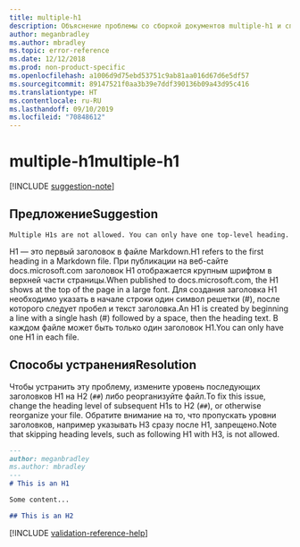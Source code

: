 ```yaml
---
title: multiple-h1
description: Объяснение проблемы со сборкой документов multiple-h1 и способа ее устранения
author: meganbradley
ms.author: mbradley
ms.topic: error-reference
ms.date: 12/12/2018
ms.prod: non-product-specific
ms.openlocfilehash: a1006d9d75ebd53751c9ab81aa016d67d6e5df57
ms.sourcegitcommit: 89147521f0aa3b39e7ddf390136b09a43d95c416
ms.translationtype: HT
ms.contentlocale: ru-RU
ms.lasthandoff: 09/10/2019
ms.locfileid: "70848612"
---
```

# <a name="multiple-h1"></a><span data-ttu-id="e4548-103">multiple-h1</span><span class="sxs-lookup"><span data-stu-id="e4548-103">multiple-h1</span></span>

[!INCLUDE [suggestion-note](includes/suggestion-note.md)]

## <a name="suggestion"></a><span data-ttu-id="e4548-104">Предложение</span><span class="sxs-lookup"><span data-stu-id="e4548-104">Suggestion</span></span>

`Multiple H1s are not allowed. You can only have one top-level heading.`

<span data-ttu-id="e4548-105">H1 — это первый заголовок в файле Markdown.</span><span class="sxs-lookup"><span data-stu-id="e4548-105">H1 refers to the first heading in a Markdown file.</span></span> <span data-ttu-id="e4548-106">При публикации на веб-сайте docs.microsoft.com заголовок H1 отображается крупным шрифтом в верхней части страницы.</span><span class="sxs-lookup"><span data-stu-id="e4548-106">When published to docs.microsoft.com, the H1 shows at the top of the page in a large font.</span></span> <span data-ttu-id="e4548-107">Для создания заголовка H1 необходимо указать в начале строки один символ решетки (#), после которого следует пробел и текст заголовка.</span><span class="sxs-lookup"><span data-stu-id="e4548-107">An H1 is created by beginning a line with a single hash (#) followed by a space, then the heading text.</span></span> <span data-ttu-id="e4548-108">В каждом файле может быть только один заголовок H1.</span><span class="sxs-lookup"><span data-stu-id="e4548-108">You can only have one H1 in each file.</span></span>

## <a name="resolution"></a><span data-ttu-id="e4548-109">Способы устранения</span><span class="sxs-lookup"><span data-stu-id="e4548-109">Resolution</span></span>

<span data-ttu-id="e4548-110">Чтобы устранить эту проблему, измените уровень последующих заголовков H1 на H2 (`##`) либо реорганизуйте файл.</span><span class="sxs-lookup"><span data-stu-id="e4548-110">To fix this issue, change the heading level of subsequent H1s to H2 (`##`), or otherwise reorganize your file.</span></span> <span data-ttu-id="e4548-111">Обратите внимание на то, что пропускать уровни заголовков, например указывать H3 сразу после H1, запрещено.</span><span class="sxs-lookup"><span data-stu-id="e4548-111">Note that skipping heading levels, such as following H1 with H3, is not allowed.</span></span>

```markdown
---
author: meganbradley
ms.author: mbradley
---
# This is an H1

Some content...

## This is an H2
```

<!--make sure to add this file to your includes folder and verify the path-->
[!INCLUDE [validation-reference-help](includes/validation-reference-help.md)]